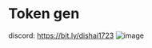 # Token gen

discord: https://bit.ly/dishai1723
![image](https://github.com/user-attachments/assets/528f59d7-1d71-49d1-b8ec-69cbb34d3ef4)

